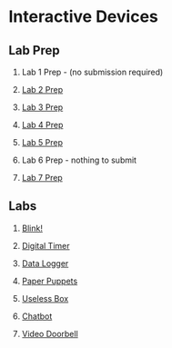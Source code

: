 # Interactive Devices

## Lab Prep

1. Lab 1 Prep - (no submission required)

2. [Lab 2 Prep](lab-prep/06Sep2018/06Sep2018.md)

3. [Lab 3 Prep](lab-prep/13Sep2018/13Sep2018.md)

4. [Lab 4 Prep](lab-prep/20Sep2018/readme.md)

5. [Lab 5 Prep](lab-prep/02Oct2018/lab5prep.md)

6. Lab 6 Prep - nothing to submit

7. [Lab 7 Prep](lab-prep/18Oct2018/lab7.md)


## Labs

1. [Blink!](https://github.com/dwb264/IDD-Fa18-Lab1)

2. [Digital Timer](https://github.com/dwb264/IDD-Fa18-Lab2)

3. [Data Logger](https://github.com/dwb264/IDD-Fa18-Lab3)

4. [Paper Puppets](https://github.com/dwb264/IDD-Fa18-Lab4)

5. [Useless Box](https://github.com/dwb264/IDD-Fa18-Lab5)

6. [Chatbot](https://github.com/dwb264/IDD-Fa18-Lab6)

6. [Video Doorbell](https://github.com/dwb264/IDD-Fa18-Lab7)
